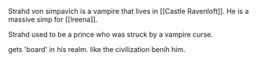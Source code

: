 Strahd von simpavich is a vampire that lives in [[Castle Ravenloft]]. He is a massive simp for [[Ireena]]. 

Strahd used to be a prince who was struck by a vampire curse. 

gets 'board' in his realm. like the civilization benih him.


